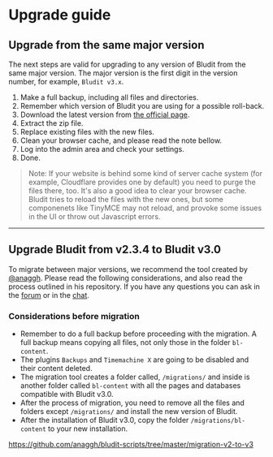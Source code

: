 # Upgrade guide
<!-- position: 4 -->

<h2 id="upgrade-from-major-version">Upgrade from the same major version</h2>

The next steps are valid for upgrading to any version of Bludit from the same major version. The major version is the first digit in the version number, for example, `Bludit v3.x`.

1. Make a full backup, including all files and directories.
2. Remember which version of Bludit you are using for a possible roll-back.
3. Download the latest version from [the official page](https://www.bludit.com).
4. Extract the zip file.
5. Replace existing files with the new files.
6. Clean your browser cache, and please read the note bellow.
7. Log into the admin area and check your settings.
8. Done.

> Note: If your website is behind some kind of server cache system (for example, Cloudflare provides one by default) you need to purge the files there, too. It's also a good idea to clear your browser cache. Bludit tries to reload the files with the new ones, but some componenets like TinyMCE may not reload, and provoke some issues in the UI or throw out Javascript errors.

---

<h2 id="upgrade-from-bludit-2-to-bludit-3">Upgrade Bludit from v2.3.4 to Bludit v3.0</h2>

To migrate between major versions, we recommend the tool created by [@anaggh](https://github.com/anaggh). Please read the following considerations, and also read the process outlined in his repository. If you have any questions you can ask in the [forum](https://forum.bludit.org) or in the [chat](https://gitter.im/bludit/support).

### Considerations before migration

- Remember to do a full backup before proceeding with the migration. A full backup means copying all files, not only those in the folder `bl-content`.
- The plugins `Backups` and `Timemachine X` are going to be disabled and their content deleted.
- The migration tool creates a folder called, `/migrations/` and inside is another folder called `bl-content` with all the pages and databases compatible with Bludit v3.0.
- After the process of migration, you need to remove all the files and folders except `/migrations/` and install the new version of Bludit.
- After the installation of Bludit v3.0, copy the folder `/migrations/bl-content` to your new installation.

https://github.com/anaggh/bludit-scripts/tree/master/migration-v2-to-v3
